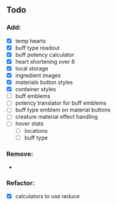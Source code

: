 ## Todo

### Add:
- [x] temp hearts
- [x] buff type readout
- [x] buff potency calculator
- [x] heart shortening over 6
- [x] local storage
- [x] ingredient images
- [x] materials button styles
- [x] container styles
- [ ] buff emblems
- [ ] potency translator for buff emblems
- [ ] buff type emblem on material buttons
- [ ] creature material effect handling
- [ ] hover stats
	- [ ] locations
	- [ ] buff type

### Remove:
-

### Refactor:
- [x] calculators to use reduce
